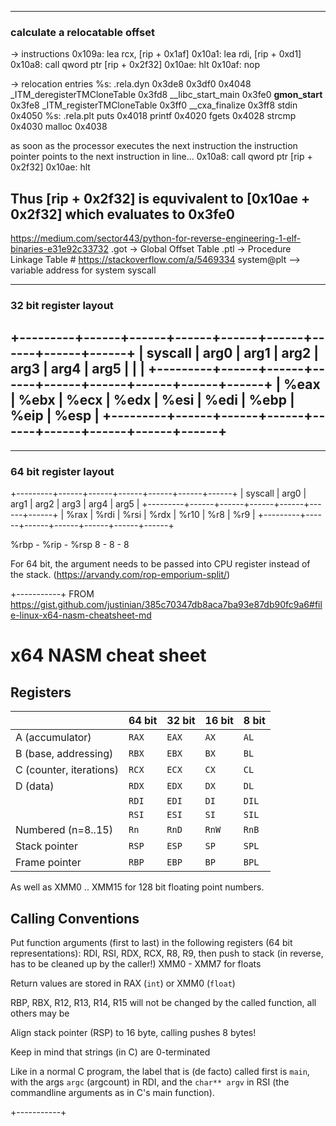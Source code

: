 -----------
### calculate a relocatable offset

-> instructions
0x109a: lea     rcx, [rip + 0x1af]
0x10a1: lea     rdi, [rip + 0xd1]
0x10a8: call    qword ptr [rip + 0x2f32]
0x10ae: hlt
0x10af: nop

-> relocation entries
%s: .rela.dyn
        0x3de8
        0x3df0
        0x4048
_ITM_deregisterTMCloneTable     0x3fd8
__libc_start_main       0x3fe0
__gmon_start__  0x3fe8
_ITM_registerTMCloneTable       0x3ff0
__cxa_finalize  0x3ff8
stdin   0x4050
%s: .rela.plt
puts    0x4018
printf  0x4020
fgets   0x4028
strcmp  0x4030
malloc  0x4038


as soon as the processor executes the next instruction the instruction pointer points to the next instruction in line...
0x10a8: call    qword ptr [rip + 0x2f32]
0x10ae: hlt

Thus [rip + 0x2f32] is equvivalent to [0x10ae + 0x2f32] which evaluates to 0x3fe0
-----------




https://medium.com/sector443/python-for-reverse-engineering-1-elf-binaries-e31e92c33732
.got -> Global Offset Table
.ptl -> Procedure Linkage Table # https://stackoverflow.com/a/5469334
system@plt --> variable address for system syscall

-----------
### 32 bit register layout
+---------+------+------+------+------+------+------+------+------+
| syscall | arg0 | arg1 | arg2 | arg3 | arg4 | arg5 |      |      |
+---------+------+------+------+------+------+------+------+------+
|   %eax  | %ebx | %ecx | %edx | %esi | %edi | %ebp | %eip | %esp |
+---------+------+------+------+------+------+------+------+------+
-----------

-----------
### 64 bit register layout
+---------+------+------+------+------+------+------+
| syscall | arg0 | arg1 | arg2 | arg3 | arg4 | arg5 |
+---------+------+------+------+------+------+------+
|   %rax  | %rdi | %rsi | %rdx | %r10 | %r8  | %r9  |
+---------+------+------+------+------+------+------+

%rbp - %rip  - %rsp
  8  -   8  -  8


For 64 bit, the argument needs to be passed into CPU register instead of the stack. (https://arvandy.com/rop-emporium-split/)


+-----------+
FROM https://gist.github.com/justinian/385c70347db8aca7ba93e87db90fc9a6#file-linux-x64-nasm-cheatsheet-md
# x64 NASM cheat sheet

## Registers

|                         | 64 bit | 32 bit | 16 bit | 8 bit |
|-------------------------|--------|--------|--------|-------|
| A (accumulator)         | `RAX`  | `EAX`  | `AX`   | `AL`  |
| B (base, addressing)    | `RBX`  | `EBX`  | `BX`   | `BL`  |
| C (counter, iterations) | `RCX`  | `ECX`  | `CX`   | `CL`  |
| D (data)                | `RDX`  | `EDX`  | `DX`   | `DL`  |
|                         | `RDI`  | `EDI`  | `DI`   | `DIL` |
|                         | `RSI`  | `ESI`  | `SI`   | `SIL` |
| Numbered (n=8..15)      | `Rn`   | `RnD`  | `RnW`  | `RnB` |
| Stack pointer           | `RSP`  | `ESP`  | `SP`   | `SPL` |
| Frame pointer           | `RBP`  | `EBP`  | `BP`   | `BPL` |

As well as XMM0 .. XMM15 for 128 bit floating point numbers.


## Calling Conventions

Put function arguments (first to last) in the following registers (64 bit
representations): RDI, RSI, RDX, RCX, R8, R9, then push to stack (in reverse,
has to be cleaned up by the caller!) XMM0 - XMM7 for floats

Return values are stored in RAX (`int`) or XMM0 (`float`)

RBP, RBX, R12, R13, R14, R15 will not be changed by the called function, all
others may be

Align stack pointer (RSP) to 16 byte, calling pushes 8 bytes!

Keep in mind that strings (in C) are 0-terminated

Like in a normal C program, the label that is (de facto) called first is
`main`, with the args `argc` (argcount) in RDI, and the `char** argv` in RSI
(the commandline arguments as in C's main function).

+-----------+

